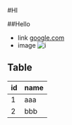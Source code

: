 #HI

##Hello
* link
[google.com](google.com)
* image
![i](http://finfra.com/f/f.png)
## Table
|id|name|
|--|-------|
|1|aaa|
|2|bbb|
